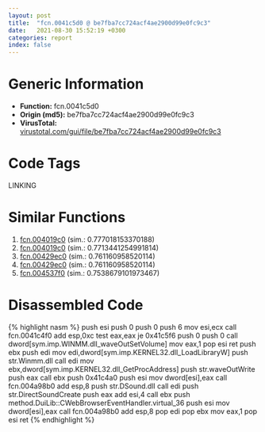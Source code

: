 ```yaml
---
layout: post
title:  "fcn.0041c5d0 @ be7fba7cc724acf4ae2900d99e0fc9c3"
date:   2021-08-30 15:52:19 +0300
categories: report
index: false
---
```


# Generic Information
- **Function:** fcn.0041c5d0
- **Origin (md5):** be7fba7cc724acf4ae2900d99e0fc9c3
- **VirusTotal:** [virustotal.com/gui/file/be7fba7cc724acf4ae2900d99e0fc9c3][virustotal_ref]

# Code Tags
<span class="tag" id="LINKING">LINKING</span>


# Similar Functions

1. [fcn.004019c0][similar_1_ref] (sim.: 0.777018153370188)
2. [fcn.004019c0][similar_2_ref] (sim.: 0.7713441254991814)
3. [fcn.00429ec0][similar_3_ref] (sim.: 0.761160958520114)
4. [fcn.00429ec0][similar_4_ref] (sim.: 0.761160958520114)
5. [fcn.004537f0][similar_5_ref] (sim.: 0.7538679101973467)


# Disassembled Code

{% highlight nasm %}
push esi
push 0
push 0
push 6
mov esi,ecx
call fcn.0041c4f0
add esp,0xc
test eax,eax
je 0x41c5f6
push 0
push 0
call dword[sym.imp.WINMM.dll_waveOutSetVolume]
mov eax,1
pop esi
ret 
push ebx
push edi
mov edi,dword[sym.imp.KERNEL32.dll_LoadLibraryW]
push str.Winmm.dll
call edi
mov ebx,dword[sym.imp.KERNEL32.dll_GetProcAddress]
push str.waveOutWrite
push eax
call ebx
push 0x41c4a0
push esi
mov dword[esi],eax
call fcn.004a98b0
add esp,8
push str.DSound.dll
call edi
push str.DirectSoundCreate
push eax
add esi,4
call ebx
push method.DuiLib::CWebBrowserEventHandler.virtual_36
push esi
mov dword[esi],eax
call fcn.004a98b0
add esp,8
pop edi
pop ebx
mov eax,1
pop esi
ret 
{% endhighlight %}


[similar_1_ref]: /report/fcn.004019c0@843c4207147f5bab0e104024677fd9ec
[similar_2_ref]: /report/fcn.004019c0@ba63c5f75a2177720b184529dbf918cf
[similar_3_ref]: /report/fcn.00429ec0@9b5524245506621a9773176393787e61
[similar_4_ref]: /report/fcn.00429ec0@27ac6b5c7fa1ad11790cdc733c25a701
[similar_5_ref]: /report/fcn.004537f0@ec199daf84c7d2c754bb8d013dd4880e
[virustotal_ref]: https://www.virustotal.com/gui/file/be7fba7cc724acf4ae2900d99e0fc9c3